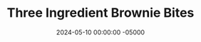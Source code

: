 ---
layout: post
title:  "Three Ingredient Brownie Bites"
date:   2024-05-10 00:00:00 -05000
categories: 
- Recipes
- Healthier Dessert
permalink: /recipes/three-ingredient-brownies
image: /assets/Food/Healthier Dessert/3 Ing Brownie/3-ing-brownie-cover.jpg
ing: 3ingbrownie-ing
facts: 3ingbrownie-facts
section1: 
start2: 
section2: 
start3: 
section3: 
start4: 
section4: 
start5: 
section5: 
Prep: 5
Rest: 
Cook: 15
Source1: https://kirbiecravings.com/3-ingredient-healthy-brownies/#recipe
Source2: https://www.youtube.com/watch?v=kz1eIa2r5Ug
whisk: https://s.samsungfood.com/gs4kS
tags: 
- cocoa powder
- chocolate
- banana
- mashed banana
- mashed sweet potato
- sweet potato puree
- natural peanut butter
- peanut butter
- almond butter
- sunflower seed butter
- sunbutter
- vanilla extract
- chocolate chips
- chopped nuts
- 3 ingredient
- banana brownies
Description: These simple and healthy brownie bites are made with just 3 ingredients - pureed bananas, nut butter, and cocoa powder. These taste like delicious chocolate peanut butter banana bread, but dense and fudgy, as all brownies should be. Feel free to add any extra flavors such as vanilla or cinnamon, or any mix-ins like chocolate chips or chopped nuts. The nutrition facts are per brownie bite.
Instructions: 
- Preheat your oven to 350F, and spray a mini muffin pan with oil<br><br>

- Choose bananas that are as brown and soft as possible for the sweetest brownies. I've used <a href="natural-peanut-butter">natural peanut butter</a> here, but any other natural nut or seed butter will work, like almond butter or sunflower seed butter. <a href="apple-spread">No Sugar Added Apple Spread</a> or unsweetened applesauce would also work in place of bananas. Using PB2 in place of cocoa powder would probably work to make it a blondie instead and add more protein, but I haven't personally tried it yet<br><br>

- In a food processor, blend the bananas, nut butter, and cocoa powder until smooth<br><br>
- <center><img src="/assets/Food/Healthier Dessert/3 Ing Brownie/3-ing-brownie-3.jpg" alt="" class="instruction-image"></center><br>

- Optionally, mix in some other flavors. You can use 1 tsp (5 g) vanilla (or almond) extract, 1/4 tsp (1.5 g) salt, 2 tsp (5 g) cinnamon, or 1/3 cup (60 g) of mix-ins (chocolate chips, chopped nuts, raisins, etc.). For a cakier brownie, add a 1/2 tsp (2.4 g) of baking powder<br><br>

- Evenly divide your batter across 24 mini muffin cups. They won't rise as they bake (unless you add the baking powder), so fill them completely<br><br>
- <center><img src="/assets/Food/Healthier Dessert/3 Ing Brownie/3-ing-brownie-5.jpg" alt="" class="instruction-image"></center><br>

- Bake the brownie bites at 350F for about 12 minutes, or until the tops look black (don't worry, they're not burned) and the top is just firm. A toothpick to the center should NOT come out clean<br><br>
- <center><img src="/assets/Food/Healthier Dessert/3 Ing Brownie/3-ing-brownie-6.jpg" alt="" class="instruction-image"></center><br>

- Alternatively, you can bake as regular brownies in a parchment lined and greased 8" square pan.  Bake for about 30 minutes. If you jiggle the pan, the center should just be set, and a toothpick should come out with some moist crumbs.  Note that the nutrition facts are for 24 mini muffins, and an 8" would be cut into 16 pieces.  Just multiply all the values by 1.5 to get the nutritional information for 1 square brownie<br><br>
- <center><img src="/assets/Food/Healthier Dessert/3 Ing Brownie/3-ing-brownie-7.jpg" alt="" class="instruction-image"></center><br>

- Refrigerate for at least 4 hours (ideally overnight) so the brownies can set before removing from the pan
---